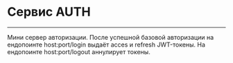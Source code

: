 # Сервис AUTH
____

Мини сервер авторизации. После успешной базовой авторизации на ендопоинте host:port/login выдаёт acces и refresh JWT-токены.
На ендопоинте host:port/logout аннулирует токены.



